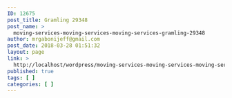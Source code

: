 ```yaml
---
ID: 12675
post_title: Gramling 29348
post_name: >
  moving-services-moving-services-moving-services-gramling-29348
author: mrgabonijeff@gmail.com
post_date: 2018-03-28 01:51:32
layout: page
link: >
  http://localhost/wordpress/moving-services-moving-services-moving-services-gramling-29348/
published: true
tags: [ ]
categories: [ ]
---
```

